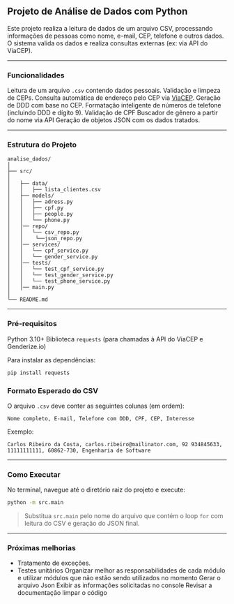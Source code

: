 ## Projeto de Análise de Dados com Python

Este projeto realiza a leitura de dados de um arquivo CSV, processando informações de pessoas como nome, e-mail, CEP, telefone e outros dados. O sistema valida os dados e realiza consultas externas (ex: via API do ViaCEP).

---

###  Funcionalidades

Leitura de um arquivo `.csv` contendo dados pessoais.
Validação e limpeza de CEPs.
Consulta automática de endereço pelo CEP via [ViaCEP](https://viacep.com.br/).
Geração de DDD com base no CEP.
Formatação inteligente de números de telefone (incluindo DDD e dígito 9).
Validação de CPF
Buscador de gênero a partir do nome via API
Geração de objetos JSON com os dados tratados.

---

### Estrutura do Projeto

```
analise_dados/
│
├── src/
│
│   ├── data/
│   │   ├── lista_clientes.csv
│   ├── models/
│   │   ├── adress.py
│   │   ├── cpf.py
│   │   ├── people.py
│   │   └── phone.py
│   │── repo/
│   │   └── csv_repo.py
│   │    └──json_repo.py
│   │── services/
│   │   └── cpf_service.py
│   │   └── gender_service.py
│   │── tests/
│   │   └── test_cpf_service.py
│   │   └── test_gender_service.py
│   │   └── test_phone_service.py
│   │── main.py
│
└── README.md
```

---

###  Pré-requisitos

Python 3.10+
Biblioteca `requests` (para chamadas à API do ViaCEP e Genderize.io)

Para instalar as dependências:

```bash
pip install requests
```

###  Formato Esperado do CSV

O arquivo `.csv` deve conter as seguintes colunas (em ordem):

```
Nome completo, E-mail, Telefone com DDD, CPF, CEP, Interesse
```

Exemplo:

```
Carlos Ribeiro da Costa, carlos.ribeiro@mailinator.com, 92 934845633, 11111111111, 60862-730, Engenharia de Software
```

---

### Como Executar

No terminal, navegue até o diretório raiz do projeto e execute:

```bash
python -m src.main
```

> Substitua `src.main` pelo nome do arquivo que contém o loop `for` com leitura do CSV e geração do JSON final.

---

###  Próximas melhorias

- Tratamento de exceções.
- Testes unitários
Organizar melhor as responsabilidades de cada módulo e utilizar módulos que não estão sendo utilizados no momento
Gerar o arquivo Json
Exibir as informações solicitadas no console
Revisar a documentação
limpar o código

